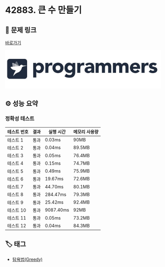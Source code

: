 # 42883. 큰 수 만들기

## 🔗 문제 링크

[바로가기](https://school.programmers.co.kr/learn/courses/30/lessons/42883)

![프로그래머스 로고](../../images/programmers.jpg)

## ⚙️ 성능 요약

### 정확성 테스트

| 테스트 번호 | 결과 | 실행 시간 | 메모리 사용량 |
| ----------- | ---- | --------- | ------------- |
| 테스트 1    | 통과 | 0.03ms    | 90MB          |
| 테스트 2    | 통과 | 0.04ms    | 89.5MB        |
| 테스트 3    | 통과 | 0.05ms    | 76.4MB        |
| 테스트 4    | 통과 | 0.15ms    | 74.7MB        |
| 테스트 5    | 통과 | 0.49ms    | 75.9MB        |
| 테스트 6    | 통과 | 19.67ms   | 72.6MB        |
| 테스트 7    | 통과 | 44.70ms   | 80.1MB        |
| 테스트 8    | 통과 | 284.47ms  | 79.3MB        |
| 테스트 9    | 통과 | 25.42ms   | 92.4MB        |
| 테스트 10   | 통과 | 9087.40ms | 92MB          |
| 테스트 11   | 통과 | 0.05ms    | 73.2MB        |
| 테스트 12   | 통과 | 0.04ms    | 84.3MB        |

## 🏷️ 태그

- [탐욕법(Greedy)](https://school.programmers.co.kr/learn/courses/30/parts/12244)
